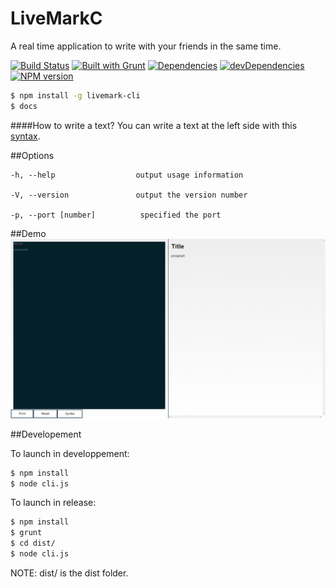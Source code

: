 # LiveMarkC

A real time application to write with your friends in the same time.

[![Build Status](https://travis-ci.org/cedced19/LiveMarkC.svg?branch=master)](https://travis-ci.org/cedced19/LiveMarkC)
[![Built with Grunt](https://cdn.gruntjs.com/builtwith.png)](http://gruntjs.com/)
[![Dependencies](https://david-dm.org/cedced19/LiveMarkC.png)](https://david-dm.org/cedced19/LiveMarkC)
[![devDependencies](https://david-dm.org/cedced19/LiveMarkC/dev-status.png)](https://david-dm.org/cedced19/LiveMarkC#info=devDependencies)
[![NPM version](https://badge.fury.io/js/livemark-cli.svg)](http://badge.fury.io/js/livemark-cli)

```bash
$ npm install -g livemark-cli
$ docs
```


####How to write a text?
You can write a text at the left side with this [syntax](//github.com/cedced19/LiveMarkC/wiki).

##Options

    -h, --help                  output usage information

    -V, --version               output the version number

    -p, --port [number]          specified the port

##Demo
![](https://raw.githubusercontent.com/cedced19/LiveMarkC/master/demo.png)

##Developement

To launch in developpement:

```bash
$ npm install
$ node cli.js
```

To launch in release:

```bash
$ npm install
$ grunt
$ cd dist/
$ node cli.js
```

NOTE: dist/ is the dist folder.